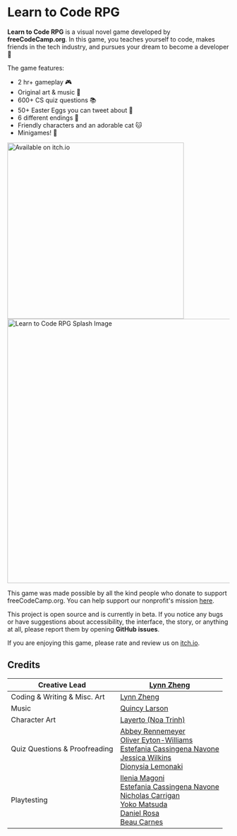 # Learn to Code RPG

**Learn to Code RPG** is a visual novel game developed by **freeCodeCamp.org**. In this game, you teaches yourself to code, makes friends in the tech industry, and pursues your dream to become a developer 🎯

The game features:
- 2 hr+ gameplay 🎮
- Original art & music 🎨
- 600+ CS quiz questions 📚
- 50+ Easter Eggs you can tweet about 🚀
- 6 different endings 👀
- Friendly characters and an adorable cat 🐱
- Minigames! 👾


<div><img src="https://github.com/freeCodeCamp/LearnToCodeRPG/blob/df44a3b66015021f939ef210af039d0ade1ca33a/badge-bw.png" alt="Available on itch.io" width="400"/></div>

<div><img src="https://github.com/freeCodeCamp/LearnToCodeRPG/blob/b2313a272536f5fd8ef653162cc97dd46e185745/game/gui/main_menu.png" alt="Learn to Code RPG Splash Image" width="600"/></div>

This game was made possible by all the kind people who donate to support freeCodeCamp.org. You can help support our nonprofit's mission [here](https://www.freecodecamp.org/news/how-to-donate-to-free-code-camp/).

This project is open source and is currently in beta. If you notice any bugs or have suggestions about accessibility, the interface, the story, or anything at all, please report them by opening **GitHub issues**.

If you are enjoying this game, please rate and review us on [itch.io](https://freecodecamp.itch.io/learn-to-code-rpg).

## Credits

| Creative Lead                 | [Lynn Zheng](https://ruolinzheng08.github.io/) |
|-------------------------------|------------|
| Coding & Writing & Misc. Art  | [Lynn Zheng](https://ruolinzheng08.github.io/) |
| Music                         | [Quincy Larson](https://twitter.com/ossia) |
| Character Art                 | [Layerto (Noa Trinh)](https://layerto.carrd.co) |
| Quiz Questions & Proofreading | [Abbey Rennemeyer](https://twitter.com/abbeyrenn) <br /> [Oliver Eyton-Williams](https://github.com/ojeytonwilliams/) <br /> [Estefania Cassingena Navone](https://twitter.com/EstefaniaCassN) <br /> [Jessica Wilkins](https://twitter.com/codergirl1991) <br /> [Dionysia Lemonaki](https://twitter.com/deniselemonaki) <br /> |
| Playtesting                   | [Ilenia Magoni](https://twitter.com/ieahleen) <br /> [Estefania Cassingena Navone](https://twitter.com/EstefaniaCassN) <br /> [Nicholas Carrigan](https://twitter.com/nhcarrigan) <br /> [Yoko Matsuda](https://twitter.com/_sidemt) <br /> [Daniel Rosa](https://twitter.com/Daniel__Rosa) <br /> [Beau Carnes](https://twitter.com/beaucarnes) <br /> |
